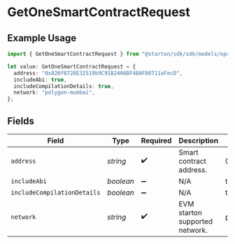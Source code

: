 # GetOneSmartContractRequest

## Example Usage

```typescript
import { GetOneSmartContractRequest } from "@starton/sdk/sdk/models/operations";

let value: GetOneSmartContractRequest = {
  address: "0x820f8728E32519b9C91B2406BF48AF80711aFecD",
  includeAbi: true,
  includeCompilationDetails: true,
  network: "polygon-mumbai",
};
```

## Fields

| Field                                      | Type                                       | Required                                   | Description                                | Example                                    |
| ------------------------------------------ | ------------------------------------------ | ------------------------------------------ | ------------------------------------------ | ------------------------------------------ |
| `address`                                  | *string*                                   | :heavy_check_mark:                         | Smart contract address.                    | 0x820f8728E32519b9C91B2406BF48AF80711aFecD |
| `includeAbi`                               | *boolean*                                  | :heavy_minus_sign:                         | N/A                                        | true                                       |
| `includeCompilationDetails`                | *boolean*                                  | :heavy_minus_sign:                         | N/A                                        | true                                       |
| `network`                                  | *string*                                   | :heavy_check_mark:                         | EVM starton supported network.             | polygon-mumbai                             |